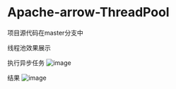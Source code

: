 # Apache-arrow-ThreadPool

项目源代码在master分支中

线程池效果展示

执行异步任务
![image](https://github.com/user-attachments/assets/caaee806-92be-4036-ac6e-a3832cabda74)

结果
![image](https://github.com/user-attachments/assets/06af95e6-1ef2-44f2-af66-51f16d63079d)
